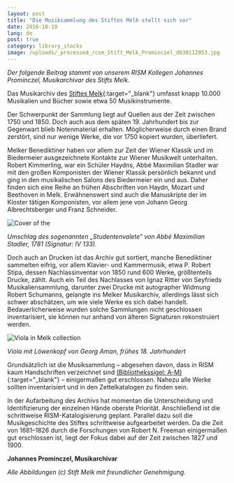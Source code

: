 ```yaml
---
layout: post
title: "Die Musiksammlung des Stiftes Melk stellt sich vor"
date: 2016-10-10
lang: de
post: true
category: library_stocks
image: /uploads/_processed_/csm_Stift_Melk_Prominczel_d638112953.jpg
---
```



_Der folgende Beitrag stammt von unserem RISM Kollegen Johannes Prominczel, Musikarchivar des Stifts Melk._



Das Musikarchiv des [Stiftes Melk](http://www.stiftmelk.at/){:target="_blank"} umfasst knapp 10.000 Musikalien und Bücher sowie etwa 50 Musikinstrumente.

Der Schwerpunkt der Sammlung liegt auf Quellen aus der Zeit zwischen 1750 und 1850. Doch auch aus dem späten 19. Jahrhundert bis zur Gegenwart blieb Notenmaterial erhalten. Möglicherweise durch einen Brand zerstört, sind nur wenige Werke, die vor 1750 kopiert wurden, überliefert.

Melker Benediktiner haben vor allem zur Zeit der Wiener Klassik und im Biedermeier ausgezeichnete Kontakte zur Wiener Musikwelt unterhalten. Robert Kimmerling, war ein Schüler Haydns, Abbé Maximilian Stadler war mit den großen Komponisten der Wiener Klassik persönlich bekannt und ging in den musikalischen Salons des Biedermeier ein und aus. Daher finden sich eine Reihe an frühen Abschriften von Haydn, Mozart und Beethoven in Melk. Erwähnenswert sind auch die Manuskripte der im Kloster tätigen Komponisten, vor allem jene von Johann Georg Albrechtsberger und Franz Schneider.

![Cover of the](http://rism.info/fileadmin/content/news/Stift_Melk_IV_133_Studentenvalete.jpg)

_Umschlag des sogenannten „Studentenvalete“ von Abbé Maximilian Stadler, 1781 (Signatur: IV 133)._

Doch auch an Drucken ist das Archiv gut sortiert, manche Benediktiner sammelten eifrig, vor allem Klavier- und Kammermusik, etwa P. Robert Stipa, dessen Nachlassinventar von 1850 rund 600 Werke, größtenteils Drucke, zählt. Auch ein Teil des Nachlasses von Ignaz Ritter von Seyfrieds Musikaliensammlung, darunter zwei Drucke mit autographer Widmung Robert Schumanns, gelangte ins Melker Musikarchiv, allerdings lässt sich schwer abschätzen, um wie viele Werke es sich dabei handelt. Bedauerlicherweise wurden solche Sammlungen nicht geschlossen inventarisiert, sie können nur anhand von älteren Signaturen rekonstruiert werden.

![Viola in Melk collection](http://rism.info/fileadmin/content/news/Stift_Melk_Viola.jpg)

_Viola_ _mit Löwenkopf von Georg Aman, frühes 18. Jahrhundert_

Grundsätzlich ist die Musiksammlung – abgesehen davon, dass in RISM kaum Handschriften verzeichnet sind [(Bibliothekssigel: A-M)](https://opac.rism.info/search?View=rism&siglum=A-M&Language=en){:target="_blank"} – einigermaßen gut erschlossen. Nahezu alle Werke sollten inventarisiert und in den Zettelkatalogen zu finden sein.

In der Aufarbeitung des Archivs hat momentan die Unterscheidung und Identifizierung der einzelnen Hände oberste Priorität. Anschließend ist die schrittweise RISM-Katalogisierung geplant. Parallel dazu soll die Musikgeschichte des Stiftes schrittweise aufgearbeitet werden. Da die Zeit von 1681–1826 durch die Forschungen von Robert N. Freeman einigermaßen gut erschlossen ist, liegt der Fokus dabei auf der Zeit zwischen 1827 und 1900.

**Johannes Prominczel, Musikarchivar**

_Alle Abbildungen (c) Stift Melk mit freundlicher Genehmigung._





<script type="text/javascript">var switchTo5x=true;</script><script type="text/javascript" src="http://w.sharethis.com/button/buttons.js"></script><script type="text/javascript">stLight.options({publisher: "9b601438-1ce1-49d8-bfd7-9cff5df54c17", doNotHash: false, doNotCopy: false, hashAddressBar: false});</script>